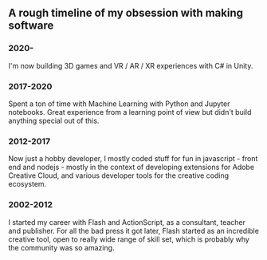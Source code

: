 ## A rough timeline of my obsession with making software

### 2020-

I'm now building 3D games and VR / AR / XR experiences with C# in Unity.

### 2017-2020

Spent a ton of time with Machine Learning with Python and Jupyter notebooks. 
Great experience from a learning point of view but didn't build anything special out of this.

### 2012-2017

Now just a hobby developer, I mostly coded stuff for fun in javascript - front end and nodejs - mostly in the context of developing extensions for Adobe Creative Cloud, and various developer tools for the creative coding ecosystem.

### 2002-2012

I started my career with Flash and ActionScript, as a consultant, teacher and publisher. For all the bad press it got later, Flash started as an incredible creative tool, open to really wide range of skill set, which is probably why the community was so amazing. 


